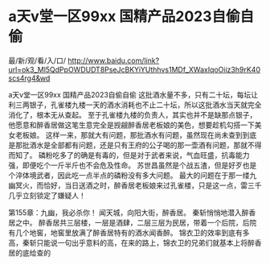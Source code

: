 # a天v堂一区99xx 国精产品2023自偷自偷

最/新/观/看/入/口/ http://www.baidu.com/link?url=ok3_Ml5QdPpOWDUDT8PseJcBKYiYUthhvs1MDf_XWaxIqoOiiz3h9rK40scs4rg4&wd

a天v堂一区99xx 国精产品2023自偷自偷
这批酒水量不多，只有二十坛，每坛让利三两银子，孔雀楼九楼一天的酒水消耗也不止二十坛，所以这批酒水当天就完全消化了，根本无从查起。
    至于孔雀楼九楼的负责人，其实也并不是缺那点银子，他愿意和醉香居做这笔生意完全是觊觎醉香居老板娘的美色，想要趁机勾搭一下美女老板娘。
    这样一来，那就大有问题，那批酒水有问题，虽然现在尚未查到到底是那批酒水是全部都有问题，还是只有王府的公子喝的那一壶酒有问题，那就不得而知了。
    磷粉吃多了的确是有毒的，但是对于武者来说，气血旺盛，抗毒能力强，即便吃个一斤半斤也不会危及性命。
    苏世昌虽然是个战五渣，但是好歹也是个淬体境武者，因此吃一点半点的磷粉没有多大问题。
    最大的问题在于那一缕九幽冥火，而恰好，当日送酒之时，醉香居老板娘来过孔雀楼，只是这一点，雷三千几乎立刻锁定了嫌疑人！

第155章：九幽，我必杀你！
    闻天城，向阳大街，醉香居。
    秦斩悄悄地潜入醉香居之中。
    醉香居共三层楼，一层是酒肆，二层三层为民居，带着一个后院，后院有几个地窖，地窖里放满了醉香居特有的酒水闻香醉。
    锦衣卫的效率到底有多高，秦斩只能说一句出乎意料的高，在来的路上，锦衣卫的兄弟们就基本上将醉香居的底给查的
